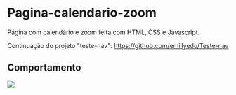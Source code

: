# Pagina-calendario-zoom

Página com calendário e zoom feita com HTML, CSS e Javascript.

Continuação do projeto "teste-nav": https://github.com/emillyedu/Teste-nav 

## Comportamento

![](https://github.com/emillyedu/pagina-calendario-zoom/blob/main/assets/comportamento.gif)
